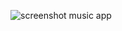 ![screenshot music app](https://github.com/user-attachments/assets/561458ac-0cae-43ab-b17a-e34661e0db57)
